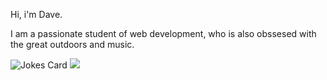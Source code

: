 Hi, i'm Dave.

I am a passionate student of web development, who is also obssesed with the great outdoors and music. 

<!-- HTML -->
<img src="https://readme-jokes.vercel.app/api" alt="Jokes Card" />

<img src="https://github-readme-stats.vercel.app/api/top-langs/?username=dave-forbes"/>
